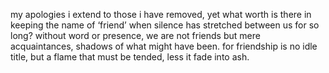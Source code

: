 my apologies i extend to those i have removed, yet what worth is there in keeping the name of ‘friend’ when silence has stretched between us for so long? without word or presence, we are not friends but mere acquaintances, shadows of what might have been. for friendship is no idle title, but a flame that must be tended, less it fade into ash.
